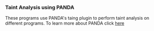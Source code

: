 ### Taint Analysis using PANDA
These programs use PANDA's taing plugin to perform taint analysis on different programs. To learn more about PANDA click [here](https://panda.re/)
